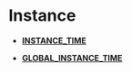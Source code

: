 # Instance<a name="ZH-CN_TOPIC_0245374660"></a>

-   **[INSTANCE\_TIME](INSTANCE_TIME.md)**  

-   **[GLOBAL\_INSTANCE\_TIME](GLOBAL_INSTANCE_TIME.md)**  


